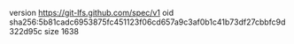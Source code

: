 version https://git-lfs.github.com/spec/v1
oid sha256:5b81cadc6953875fc451123f06cd657a9c3af0b1c41b73df27cbbfc9d322d95c
size 1638
